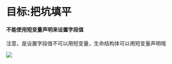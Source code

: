 # 目标:把坑填平

#### 不能使用短变量声明来设置字段值

注意，是设置字段值不可以用短变量，生命结构体可以用短变量声明哦

![](https://github.com/hapi666/study-Golang/blob/master/structfiled.png)

